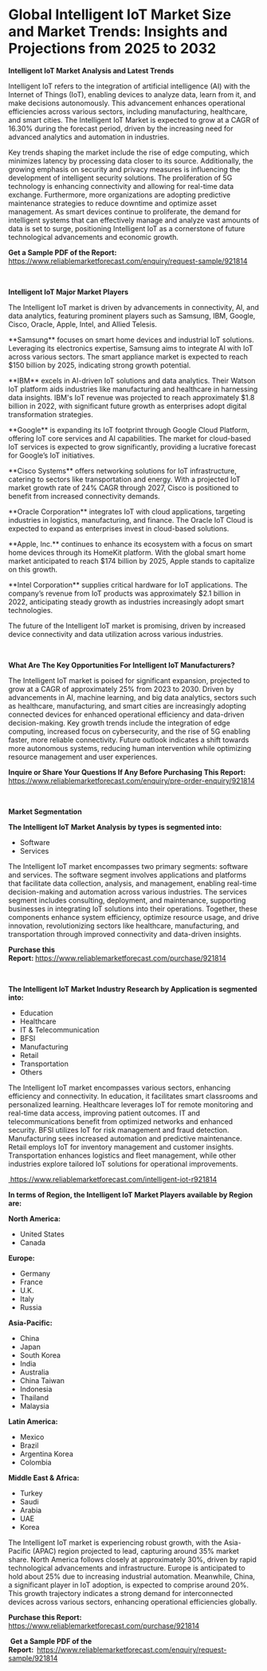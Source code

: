 <p><h1>Global Intelligent IoT Market Size and Market Trends: Insights and Projections from 2025 to 2032</h1></p><p><strong>Intelligent IoT Market Analysis and Latest Trends</strong></p>
<p><p>Intelligent IoT refers to the integration of artificial intelligence (AI) with the Internet of Things (IoT), enabling devices to analyze data, learn from it, and make decisions autonomously. This advancement enhances operational efficiencies across various sectors, including manufacturing, healthcare, and smart cities. The Intelligent IoT Market is expected to grow at a CAGR of 16.30% during the forecast period, driven by the increasing need for advanced analytics and automation in industries. </p><p>Key trends shaping the market include the rise of edge computing, which minimizes latency by processing data closer to its source. Additionally, the growing emphasis on security and privacy measures is influencing the development of intelligent security solutions. The proliferation of 5G technology is enhancing connectivity and allowing for real-time data exchange. Furthermore, more organizations are adopting predictive maintenance strategies to reduce downtime and optimize asset management. As smart devices continue to proliferate, the demand for intelligent systems that can effectively manage and analyze vast amounts of data is set to surge, positioning Intelligent IoT as a cornerstone of future technological advancements and economic growth.</p></p>
<p><strong>Get a Sample PDF of the Report:&nbsp;</strong> <a href="https://www.reliablemarketforecast.com/enquiry/request-sample/921814?utm_campaign=2450&utm_medium=2&utm_source=Github&utm_content=ia&utm_term=16042025&utm_id=intelligent-iot">https://www.reliablemarketforecast.com/enquiry/request-sample/921814</a></p>
<p>&nbsp;</p>
<p><strong>Intelligent IoT Major Market Players</strong></p>
<p><p>The Intelligent IoT market is driven by advancements in connectivity, AI, and data analytics, featuring prominent players such as Samsung, IBM, Google, Cisco, Oracle, Apple, Intel, and Allied Telesis.</p><p>**Samsung** focuses on smart home devices and industrial IoT solutions. Leveraging its electronics expertise, Samsung aims to integrate AI with IoT across various sectors. The smart appliance market is expected to reach $150 billion by 2025, indicating strong growth potential.</p><p>**IBM** excels in AI-driven IoT solutions and data analytics. Their Watson IoT platform aids industries like manufacturing and healthcare in harnessing data insights. IBM's IoT revenue was projected to reach approximately $1.8 billion in 2022, with significant future growth as enterprises adopt digital transformation strategies.</p><p>**Google** is expanding its IoT footprint through Google Cloud Platform, offering IoT core services and AI capabilities. The market for cloud-based IoT services is expected to grow significantly, providing a lucrative forecast for Google’s IoT initiatives.</p><p>**Cisco Systems** offers networking solutions for IoT infrastructure, catering to sectors like transportation and energy. With a projected IoT market growth rate of 24% CAGR through 2027, Cisco is positioned to benefit from increased connectivity demands.</p><p>**Oracle Corporation** integrates IoT with cloud applications, targeting industries in logistics, manufacturing, and finance. The Oracle IoT Cloud is expected to expand as enterprises invest in cloud-based solutions.</p><p>**Apple, Inc.** continues to enhance its ecosystem with a focus on smart home devices through its HomeKit platform. With the global smart home market anticipated to reach $174 billion by 2025, Apple stands to capitalize on this growth.</p><p>**Intel Corporation** supplies critical hardware for IoT applications. The company’s revenue from IoT products was approximately $2.1 billion in 2022, anticipating steady growth as industries increasingly adopt smart technologies.</p><p>The future of the Intelligent IoT market is promising, driven by increased device connectivity and data utilization across various industries.</p></p>
<p>&nbsp;</p>
<p><strong>What Are The Key Opportunities For Intelligent IoT Manufacturers?</strong></p>
<p><p>The Intelligent IoT market is poised for significant expansion, projected to grow at a CAGR of approximately 25% from 2023 to 2030. Driven by advancements in AI, machine learning, and big data analytics, sectors such as healthcare, manufacturing, and smart cities are increasingly adopting connected devices for enhanced operational efficiency and data-driven decision-making. Key growth trends include the integration of edge computing, increased focus on cybersecurity, and the rise of 5G enabling faster, more reliable connectivity. Future outlook indicates a shift towards more autonomous systems, reducing human intervention while optimizing resource management and user experiences.</p></p>
<p><strong>Inquire or Share Your Questions If Any Before Purchasing This Report:</strong> <a href="https://www.reliablemarketforecast.com/enquiry/pre-order-enquiry/921814?utm_campaign=2450&utm_medium=2&utm_source=Github&utm_content=ia&utm_term=16042025&utm_id=intelligent-iot">https://www.reliablemarketforecast.com/enquiry/pre-order-enquiry/921814</a></p>
<p>&nbsp;</p>
<p><strong>Market Segmentation</strong></p>
<p><strong>The Intelligent IoT Market Analysis by types is segmented into:</strong></p>
<p><ul><li>Software</li><li>Services</li></ul></p>
<p><p>The Intelligent IoT market encompasses two primary segments: software and services. The software segment involves applications and platforms that facilitate data collection, analysis, and management, enabling real-time decision-making and automation across various industries. The services segment includes consulting, deployment, and maintenance, supporting businesses in integrating IoT solutions into their operations. Together, these components enhance system efficiency, optimize resource usage, and drive innovation, revolutionizing sectors like healthcare, manufacturing, and transportation through improved connectivity and data-driven insights.</p></p>
<p><strong>Purchase this Report:&nbsp;</strong><a href="https://www.reliablemarketforecast.com/purchase/921814?utm_campaign=2450&utm_medium=2&utm_source=Github&utm_content=ia&utm_term=16042025&utm_id=intelligent-iot">https://www.reliablemarketforecast.com/purchase/921814</a></p>
<p>&nbsp;</p>
<p><strong>The Intelligent IoT Market Industry Research by Application is segmented into:</strong></p>
<p><ul><li>Education</li><li>Healthcare</li><li>IT & Telecommunication</li><li>BFSI</li><li>Manufacturing</li><li>Retail</li><li>Transportation</li><li>Others</li></ul></p>
<p><p>The Intelligent IoT market encompasses various sectors, enhancing efficiency and connectivity. In education, it facilitates smart classrooms and personalized learning. Healthcare leverages IoT for remote monitoring and real-time data access, improving patient outcomes. IT and telecommunications benefit from optimized networks and enhanced security. BFSI utilizes IoT for risk management and fraud detection. Manufacturing sees increased automation and predictive maintenance. Retail employs IoT for inventory management and customer insights. Transportation enhances logistics and fleet management, while other industries explore tailored IoT solutions for operational improvements.</p></p>
<p><a href="https://www.reliablemarketforecast.com/intelligent-iot-r921814?utm_campaign=2450&utm_medium=2&utm_source=Github&utm_content=ia&utm_term=16042025&utm_id=intelligent-iot">&nbsp;https://www.reliablemarketforecast.com/intelligent-iot-r921814</a></p>
<p><strong>In terms of Region, the Intelligent IoT Market Players available by Region are:</strong></p>
<p>
    <p> <strong> North America: </strong>
        <ul>
            <li>United States</li>
            <li>Canada</li>
        </ul>
        </p> 
    <p> <strong> Europe: </strong>
        <ul>
            <li>Germany</li>
            <li>France</li>
            <li>U.K.</li>
            <li>Italy</li>
            <li>Russia</li>
        </ul>
        </p> 
    <p> <strong> Asia-Pacific: </strong>
        <ul>
            <li>China</li>
            <li>Japan</li>
            <li>South Korea</li>
            <li>India</li>
            <li>Australia</li>
            <li>China Taiwan</li>
            <li>Indonesia</li>
            <li>Thailand</li>
            <li>Malaysia</li>
        </ul>
        </p> 
    <p> <strong> Latin America: </strong>
        <ul>
            <li>Mexico</li>
            <li>Brazil</li>
            <li>Argentina Korea</li>
            <li>Colombia</li>
        </ul>
        </p> 
    <p> <strong> Middle East & Africa: </strong>
        <ul>
            <li>Turkey</li>
            <li>Saudi</li>
            <li>Arabia</li>
            <li>UAE</li>
            <li>Korea</li>
        </ul>
    </p>
    </p>
<p><p>The Intelligent IoT market is experiencing robust growth, with the Asia-Pacific (APAC) region projected to lead, capturing around 35% market share. North America follows closely at approximately 30%, driven by rapid technological advancements and infrastructure. Europe is anticipated to hold about 25% due to increasing industrial automation. Meanwhile, China, a significant player in IoT adoption, is expected to comprise around 20%. This growth trajectory indicates a strong demand for interconnected devices across various sectors, enhancing operational efficiencies globally.</p></p>
<p><strong>Purchase this Report: </strong><a href="https://www.reliablemarketforecast.com/purchase/921814?utm_campaign=2450&utm_medium=2&utm_source=Github&utm_content=ia&utm_term=16042025&utm_id=intelligent-iot">https://www.reliablemarketforecast.com/purchase/921814</a></p>
<p>&nbsp;<strong>Get a Sample PDF of the Report:&nbsp;&nbsp;</strong><a href="https://www.reliablemarketforecast.com/enquiry/request-sample/921814?utm_campaign=2450&utm_medium=2&utm_source=Github&utm_content=ia&utm_term=16042025&utm_id=intelligent-iot">https://www.reliablemarketforecast.com/enquiry/request-sample/921814</a></p>
<p><strong></strong></p>
<p><p></p><p></p><p></p></p>